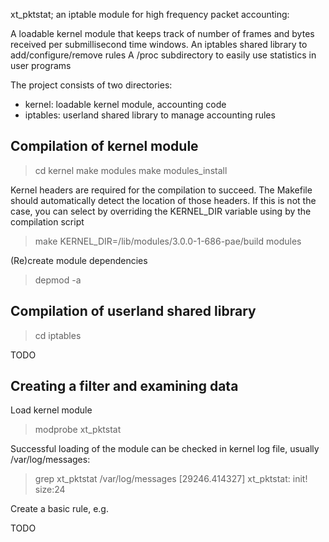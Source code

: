xt_pktstat; an iptable module for high frequency packet accounting:

A loadable kernel module that keeps track of number of frames and bytes received per submillisecond time windows.
An iptables shared library to add/configure/remove rules
A /proc subdirectory to easily use statistics in user programs

The project consists of two directories:
- kernel: loadable kernel module, accounting code
- iptables: userland shared library to manage accounting rules

Compilation of kernel module
----------------------------

> cd kernel
> make modules
> make modules_install

Kernel headers are required for the compilation to succeed. The Makefile should automatically detect the location of those headers. If this is not the case, you can select by overriding the KERNEL_DIR variable using by the compilation script

> make KERNEL_DIR=/lib/modules/3.0.0-1-686-pae/build modules

(Re)create module dependencies 

> depmod -a

Compilation of userland shared library
--------------------------------------

> cd iptables

TODO

Creating a filter and examining data
------------------------------------

Load kernel module

> modprobe xt_pktstat

Successful loading of the module can be checked in kernel log file, usually /var/log/messages:

> grep xt_pktstat /var/log/messages
> [29246.414327] xt_pktstat: init! size:24

Create a basic rule, e.g. 

TODO

